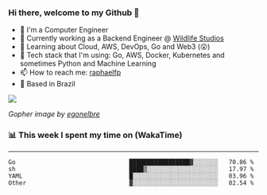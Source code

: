 ### Hi there, welcome to my Github 👋

- 📖 I'm a Computer Engineer
- 🔭 Currently working as a Backend Engineer @ [Wildlife Studios](https://wildlifestudios.com/)
- 🌱 Learning about Cloud, AWS, DevOps, Go and Web3 (😲)
- 🚀 Tech stack that I'm using: Go, AWS, Docker, Kubernetes and sometimes Python and Machine Learning
- 📫 How to reach me: [raphaelfp](https://linkedin.com/in/raphaelfp)
- 🏡 Based in Brazil

![](https://github.com/raphaelfp/gophers/blob/master/.thumb/animation/morning-coffee-3x.gif)

*Gopher image by [egonelbre](https://github.com/egonelbre/)*

### 📊 This week I spent my time on (WakaTime)

---

<!--START_SECTION:waka-->

```text
Go                                █████████████████▓░░░░░░░   70.86 %
sh                                ████▒░░░░░░░░░░░░░░░░░░░░   17.97 %
YAML                              █░░░░░░░░░░░░░░░░░░░░░░░░   03.96 %
Other                             ▓░░░░░░░░░░░░░░░░░░░░░░░░   02.54 %
```

<!--END_SECTION:waka-->
